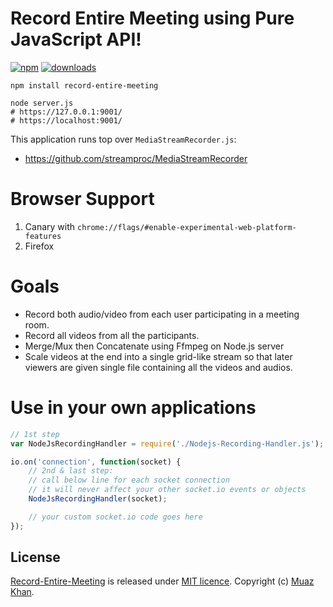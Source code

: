 ﻿# Record Entire Meeting using Pure JavaScript API!

[![npm](https://img.shields.io/npm/v/record-entire-meeting.svg)](https://npmjs.org/package/record-entire-meeting) [![downloads](https://img.shields.io/npm/dm/record-entire-meeting.svg)](https://npmjs.org/package/record-entire-meeting)

```
npm install record-entire-meeting

node server.js
# https://127.0.0.1:9001/
# https://localhost:9001/
```

This application runs top over `MediaStreamRecorder.js`:

* https://github.com/streamproc/MediaStreamRecorder

# Browser Support

1. Canary with `chrome://flags/#enable-experimental-web-platform-features`
2. Firefox

# Goals

* Record both audio/video from each user participating in a meeting room.
* Record all videos from all the participants.
* Merge/Mux then Concatenate using Ffmpeg on Node.js server
* Scale videos at the end into a single grid-like stream so that later viewers are given single file containing all the videos and audios.

# Use in your own applications

```javascript
// 1st step
var NodeJsRecordingHandler = require('./Nodejs-Recording-Handler.js');

io.on('connection', function(socket) {
    // 2nd & last step:
    // call below line for each socket connection
    // it will never affect your other socket.io events or objects
    NodeJsRecordingHandler(socket);

    // your custom socket.io code goes here
});
```


## License

[Record-Entire-Meeting](https://github.com/streamproc/Record-Entire-Meeting) is released under [MIT licence](https://www.webrtc-experiment.com/licence/). Copyright (c) [Muaz Khan](http://www.MuazKhan.com/).

